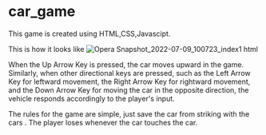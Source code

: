 # car_game
This game is created using HTML,CSS,Javascipt.


This is how it looks like
![Opera Snapshot_2022-07-09_100723_index1 html](https://user-images.githubusercontent.com/76866948/178092821-a3de1b92-62cb-476f-b1bb-6993f6c6db62.png)




When the Up Arrow Key is pressed, the car moves upward in the game. Similarly, when other directional keys are pressed, such as the Left Arrow Key for leftward movement, 
the Right Arrow Key for rightward movement, and the Down Arrow Key for moving the car in the opposite direction, the vehicle responds accordingly to the player's input.


The rules for the game are simple, just save the car from striking with the cars . The player loses whenever the car touches the car.
